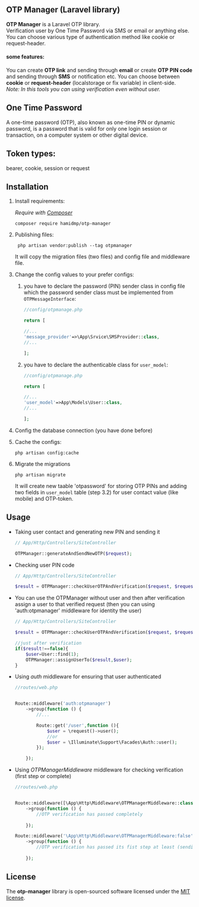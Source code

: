 ## OTP Manager (Laravel library)

**OTP Manager** is a Laravel OTP library.  
Verification user by One Time Password via SMS or email or anything else.
You can choose various type of authentication method like cookie or request-header.

#### some features:
You can create **OTP link** and sending through **email** or create **OTP PIN code** and sending through **SMS** or notification etc.
You can choose between __cookie__ or __request-header__ (localstorage or fix variable) in client-side.  
_Note: In this tools you can using verification even without user._

## One Time Password
A one-time password (OTP), also known as one-time PIN or dynamic password, is a password that is valid for only one login session or transaction, on a computer system or other digital device.

## Token types:
bearer, cookie, session or request 

## Installation

1. Install requirements:
  
    _Require with [Composer](https://getcomposer.org/)_  
    ```shell script
    composer require hamidmp/otp-manager
    ```

1. Publishing files:  
    
   ```shell script
    php artisan vendor:publish --tag otpmanager
    ```
    It will copy the migration files (two files) and config file and middleware file.
      
1. Change the config values to your prefer configs:
    1. you have to declare the password (PIN) sender class in config file which the password sender class must be implemented from `OTPMessageInterface`:
         
        ```php
        //config/otpmanage.php
        
        return [
        
        //...
        'message_provider'=>\App\Srvice\SMSProvider::class,
        //...
        
        ];
        ```
        
    1. you have to declare the authenticable class for `user_model`:
          
        ```php
        //config/otpmanage.php
        
        return [
        
        //...
        'user_model'=>App\Models\User::class,
        //...
        
        ];
        ```
        
1. Config the database connection (you have done before)
1. Cache the configs:

    ```shell script
    php artisan config:cache
    ```
   
1. Migrate the migrations

    ```shell script
    php artisan migrate
    ```
    It will create new taable 'otpassword' for storing OTP PINs and adding two fields in `user_model` table (step 3.2) for user contact value (like mobile) and OTP-token.


## Usage
  
* Taking user contact and generating new PIN and sending it

    ```php
    // App/Http/Controllers/SiteController
    
    OTPManager::generateAndSendNewOTP($request);
    ```
   
* Checking user PIN code

    ```php
    // App/Http/Controllers/SiteController
    
    $result = OTPManager::checkUserOTPAndVerification($request, $request->code);
    ```
  
* You can use the OTPManager without user and then after verification assign a user to that verified request (then you can using 'auth:otpmanager' middleware for identity the user)

    ```php
    // App/Http/Controllers/SiteController
    
    $result = OTPManager::checkUserOTPAndVerification($request, $request->code);
    
    //just after verification
    if($result!==false){
        $user=User::find(1);
        OTPManager::assignUserTo($result,$user);
    }
    ```

* Using _auth_ middleware for ensuring that user authenticated

    ```php
    //routes/web.php
    
    
    Route::middleware('auth:otpmanager')
        ->group(function () {
            //...
  
            Route::get('/user',function (){
                $user = \request()->user();
                //or
                $user = \Illuminate\Support\Facades\Auth::user();
            });
  
        });
    ```
  
* Using _OTPManagerMiddleware_ middleware for checking verification (first step or complete)

    ```php
    //routes/web.php
    
    
    Route::middleware([\App\Http\Middleware\OTPManagerMiddleware::class])
        ->group(function () {
            //OTP verification has passed completely
              
        });
    
    Route::middleware('\App\Http\Middleware\OTPManagerMiddleware:false')
        ->group(function () {
            //OTP verification has passed its fist step at least (sending PIN code and having Token)
              
        });
    ```
 

## License

The **otp-manager** library is open-sourced software licensed under the [MIT license](https://opensource.org/licenses/MIT).
